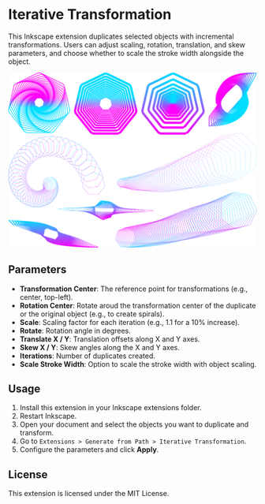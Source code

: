# Iterative Transformation

This Inkscape extension duplicates selected objects with incremental transformations. Users can adjust scaling, rotation, translation, and skew parameters, and choose whether to scale the stroke width alongside the object.

<img src="example.svg" alt="Example" width="800">

## Parameters

- **Transformation Center**: The reference point for transformations (e.g., center, top-left).
- **Rotation Center**: Rotate aroud the transformation center of the duplicate or the original object (e.g., to create spirals).
- **Scale**: Scaling factor for each iteration (e.g., 1.1 for a 10% increase).
- **Rotate**: Rotation angle in degrees.
- **Translate X / Y**: Translation offsets along X and Y axes.
- **Skew X / Y**: Skew angles along the X and Y axes.
- **Iterations**: Number of duplicates created.
- **Scale Stroke Width**: Option to scale the stroke width with object scaling.

## Usage

1. Install this extension in your Inkscape extensions folder.
2. Restart Inkscape.
3. Open your document and select the objects you want to duplicate and transform.
4. Go to `Extensions > Generate from Path > Iterative Transformation`.
5. Configure the parameters and click **Apply**.

## License

This extension is licensed under the MIT License.
